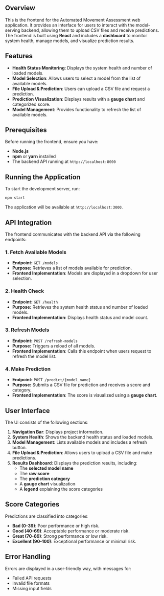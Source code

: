 ## Overview

This is the frontend for the Automated Movement Assessment web application. It provides an interface for users to interact with the model-serving backend, allowing them to upload CSV files and receive predictions. The frontend is built using **React** and includes a **dashboard** to monitor system health, manage models, and visualize prediction results.

## Features

- **Health Status Monitoring**: Displays the system health and number of loaded models.
- **Model Selection**: Allows users to select a model from the list of available models.
- **File Upload & Prediction**: Users can upload a CSV file and request a prediction.
- **Prediction Visualization**: Displays results with a **gauge chart** and categorized score.
- **Model Management**: Provides functionality to refresh the list of available models.

## Prerequisites

Before running the frontend, ensure you have:

- **Node.js**
- **npm** or **yarn** installed
- The backend API running at `http://localhost:8000`

## Running the Application

To start the development server, run:

```bash
npm start
```

The application will be available at `http://localhost:3000`.

## API Integration

The frontend communicates with the backend API via the following endpoints:

### 1. Fetch Available Models
- **Endpoint:** `GET /models`
- **Purpose:** Retrieves a list of models available for prediction.
- **Frontend Implementation:** Models are displayed in a dropdown for user selection.

### 2. Health Check
- **Endpoint:** `GET /health`
- **Purpose:** Retrieves the system health status and number of loaded models.
- **Frontend Implementation:** Displays health status and model count.

### 3. Refresh Models
- **Endpoint:** `POST /refresh-models`
- **Purpose:** Triggers a reload of all models.
- **Frontend Implementation:** Calls this endpoint when users request to refresh the model list.

### 4. Make Prediction
- **Endpoint:** `POST /predict/{model_name}`
- **Purpose:** Submits a CSV file for prediction and receives a score and category.
- **Frontend Implementation:** The score is visualized using a **gauge chart**.

## User Interface

The UI consists of the following sections:

1. **Navigation Bar**: Displays project information.
2. **System Health**: Shows the backend health status and loaded models.
3. **Model Management**: Lists available models and includes a refresh button.
4. **File Upload & Prediction**: Allows users to upload a CSV file and make predictions.
5. **Results Dashboard**: Displays the prediction results, including:
   - The **selected model name**
   - The **raw score**
   - The **prediction category**
   - A **gauge chart** visualization
   - A **legend** explaining the score categories

## Score Categories

Predictions are classified into categories:

- **Bad (0-39)**: Poor performance or high risk.
- **Good (40-69)**: Acceptable performance or moderate risk.
- **Great (70-89)**: Strong performance or low risk.
- **Excellent (90-100)**: Exceptional performance or minimal risk.

## Error Handling

Errors are displayed in a user-friendly way, with messages for:
- Failed API requests
- Invalid file formats
- Missing input fields